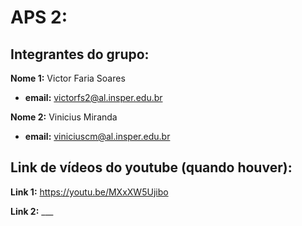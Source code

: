 # APS 2:

## Integrantes do grupo:

**Nome 1:**  Victor Faria Soares 

* **email:** victorfs2@al.insper.edu.br

**Nome 2:**  Vinicius Miranda

* **email:** viniciuscm@al.insper.edu.br

## Link de vídeos do youtube (quando houver):

**Link 1:**   https://youtu.be/MXxXW5Ujibo

**Link 2:**   ___
